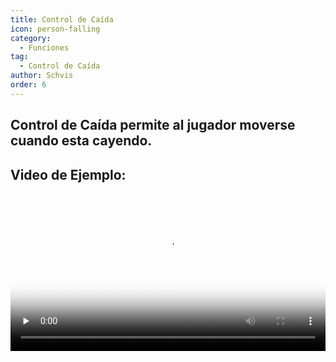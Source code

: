 ```yaml
---
title: Control de Caída
icon: person-falling
category:
  - Funciones
tag:
  - Control de Caída
author: Schvis
order: 6
---
```


## Control de Caída permite al jugador moverse cuando esta cayendo.

## Video de Ejemplo:

<video controls preload="none" width="100%" poster="https://nextcloud.atruicardona.xyz/s/ztqDzL5ZQb2Y4cN/preview"><source src="https://nextcloud.atruicardona.xyz/s/ztqDzL5ZQb2Y4cN/download" type="video/mp4"></video>
